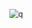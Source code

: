 ![q](https://user-images.githubusercontent.com/82945682/175961243-2bc5bef9-7f30-4510-bad4-f7fbca403886.png)
